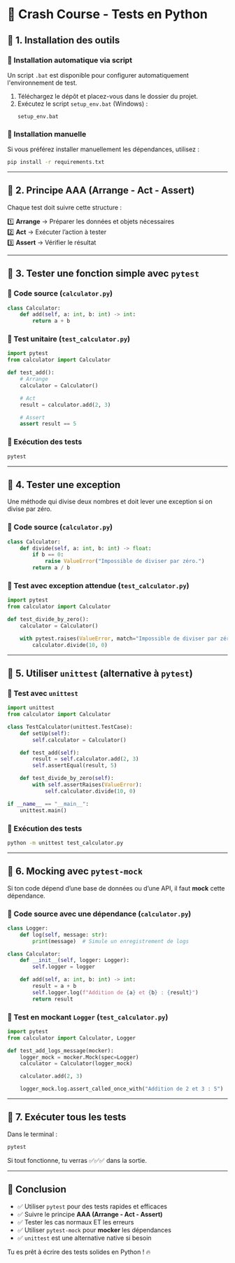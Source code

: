 # 🎯 Crash Course - Tests en Python

## 📌 1. Installation des outils

### 🔹 Installation automatique via script

Un script `.bat` est disponible pour configurer automatiquement l'environnement de test.

1. Téléchargez le dépôt et placez-vous dans le dossier du projet.
2. Exécutez le script `setup_env.bat` (Windows) :
   ```
   setup_env.bat
   ```

### 🔹 Installation manuelle

Si vous préférez installer manuellement les dépendances, utilisez :
```bash
pip install -r requirements.txt
```

---
## 🔹 2. Principe AAA (Arrange - Act - Assert)

Chaque test doit suivre cette structure :

1️⃣ **Arrange** → Préparer les données et objets nécessaires  
2️⃣ **Act** → Exécuter l’action à tester  
3️⃣ **Assert** → Vérifier le résultat

---
## 🔹 3. Tester une fonction simple avec `pytest`

### **📌 Code source (`calculator.py`)**
```python
class Calculator:
    def add(self, a: int, b: int) -> int:
        return a + b
```

### **📝 Test unitaire (`test_calculator.py`)**
```python
import pytest
from calculator import Calculator

def test_add():
    # Arrange
    calculator = Calculator()

    # Act
    result = calculator.add(2, 3)

    # Assert
    assert result == 5
```

### **🚀 Exécution des tests**
```bash
pytest
```

---
## 🔹 4. Tester une exception

Une méthode qui divise deux nombres et doit lever une exception si on divise par zéro.

### **📌 Code source (`calculator.py`)**
```python
class Calculator:
    def divide(self, a: int, b: int) -> float:
        if b == 0:
            raise ValueError("Impossible de diviser par zéro.")
        return a / b
```

### **📝 Test avec exception attendue (`test_calculator.py`)**
```python
import pytest
from calculator import Calculator

def test_divide_by_zero():
    calculator = Calculator()

    with pytest.raises(ValueError, match="Impossible de diviser par zéro."):
        calculator.divide(10, 0)
```

---
## 🔹 5. Utiliser `unittest` (alternative à `pytest`)

### **📝 Test avec `unittest`**
```python
import unittest
from calculator import Calculator

class TestCalculator(unittest.TestCase):
    def setUp(self):
        self.calculator = Calculator()

    def test_add(self):
        result = self.calculator.add(2, 3)
        self.assertEqual(result, 5)

    def test_divide_by_zero(self):
        with self.assertRaises(ValueError):
            self.calculator.divide(10, 0)

if __name__ == "__main__":
    unittest.main()
```

### **🚀 Exécution des tests**
```bash
python -m unittest test_calculator.py
```

---
## 🔹 6. Mocking avec `pytest-mock`

Si ton code dépend d’une base de données ou d’une API, il faut **mock** cette dépendance.

### **📌 Code source avec une dépendance (`calculator.py`)**
```python
class Logger:
    def log(self, message: str):
        print(message)  # Simule un enregistrement de logs

class Calculator:
    def __init__(self, logger: Logger):
        self.logger = logger

    def add(self, a: int, b: int) -> int:
        result = a + b
        self.logger.log(f"Addition de {a} et {b} : {result}")
        return result
```

### **📝 Test en mockant `Logger` (`test_calculator.py`)**
```python
import pytest
from calculator import Calculator, Logger

def test_add_logs_message(mocker):
    logger_mock = mocker.Mock(spec=Logger)
    calculator = Calculator(logger_mock)

    calculator.add(2, 3)

    logger_mock.log.assert_called_once_with("Addition de 2 et 3 : 5")
```

---
## 🔹 7. Exécuter tous les tests

Dans le terminal :
```bash
pytest
```
Si tout fonctionne, tu verras ✅✅✅ dans la sortie.

---
## 🚀 **Conclusion**
- ✅ Utiliser `pytest` pour des tests rapides et efficaces
- ✅ Suivre le principe **AAA (Arrange - Act - Assert)**
- ✅ Tester les cas normaux ET les erreurs
- ✅ Utiliser `pytest-mock` pour **mocker** les dépendances
- ✅ `unittest` est une alternative native si besoin

Tu es prêt à écrire des tests solides en Python ! 🔥
